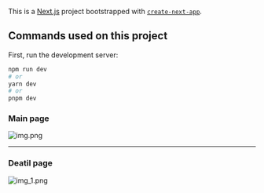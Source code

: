 This is a [Next.js](https://nextjs.org/) project bootstrapped with [`create-next-app`](https://github.com/vercel/next.js/tree/canary/packages/create-next-app).

## Commands used on this project

First, run the development server:

```bash
npm run dev
# or
yarn dev
# or
pnpm dev
```
### Main page 
![img.png](img.png)

***

### Deatil page

![img_1.png](img_1.png)



